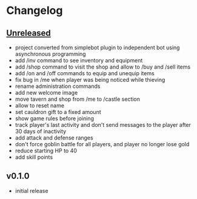 # Changelog

## [Unreleased]

- project converted from simplebot plugin to independent bot using asynchronous programming
- add /inv command to see inventory and equipment
- add /shop command to visit the shop and allow to /buy and /sell items
- add /on and /off commands to equip and unequip items
- fix bug in /me when player was being noticed while thieving
- rename administration commands
- add new welcome image
- move tavern and shop from /me to /castle section
- allow to reset name
- set cauldron gift to a fixed amount
- show game rules before joining
- track player's last activity and don't send messages to the player after 30 days of inactivity
- add attack and defense ranges
- don't force goblin battle for all players, and player no longer lose gold
- reduce starting HP to 40
- add skill points

## v0.1.0

- initial release


[Unreleased]: https://github.com/deltachat-bot/deltaland/compare/v0.1.0...HEAD
